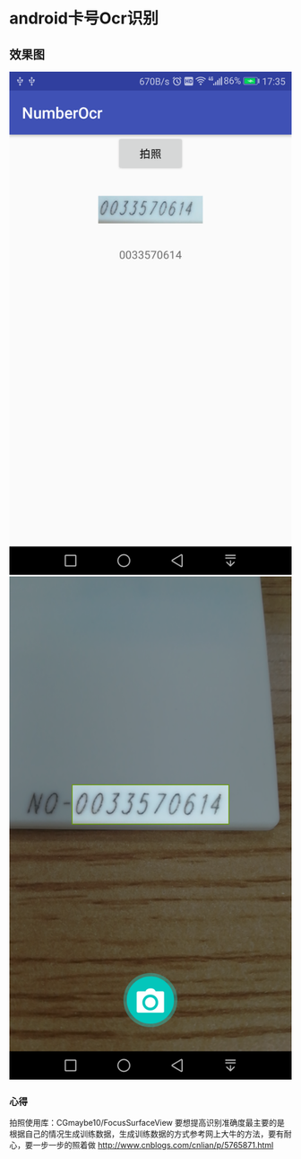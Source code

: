 # android卡号Ocr识别

## 效果图

![](https://github.com/excellenttank/NumberOcr/blob/master/device-2017-08-30-173507.png)
![](https://github.com/excellenttank/NumberOcr/blob/master/device-2017-08-30-173601.png)
### 心得

拍照使用库：CGmaybe10/FocusSurfaceView
要想提高识别准确度最主要的是根据自己的情况生成训练数据，生成训练数据的方式参考网上大牛的方法，要有耐心，要一步一步的照着做
http://www.cnblogs.com/cnlian/p/5765871.html
